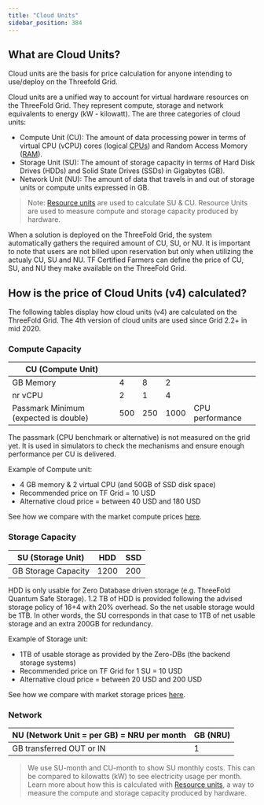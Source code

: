 ```yaml
---
title: "Cloud Units"
sidebar_position: 384
---
```






## What are Cloud Units?
Cloud units are the basis for price calculation for anyone intending to use/deploy on the Threefold Grid. 

Cloud units are a unified way to account for virtual hardware resources on the ThreeFold Grid. They represent compute, storage and network equivalents to energy (kW - kilowatt). The are three categories of cloud units:

- Compute Unit (CU): The amount of data processing power in terms of virtual CPU (vCPU) cores (logical [CPUs](https://en.wikipedia.org/wiki/Central_processing_unit)) and Random Access Momory ([RAM](https://en.wikipedia.org/wiki/Random-access_memory)).
- Storage Unit (SU): The amount of storage capacity in terms of Hard Disk Drives (HDDs) and Solid State Drives (SSDs) in Gigabytes (GB).
- Network Unit (NU): The amount of data that travels in and out of storage units or compute units expressed in GB.

> Note: [Resource units](./resource_units_calc_cloudunits) are used to calculate SU & CU. Resource Units are used to measure compute and storage capacity produced by hardware.

When a solution is deployed on the ThreeFold Grid, the system automatically gathers the required amount of CU, SU, or NU. It is important to note that users are not billed upon reservation but only when utilizing the actualy CU, SU and NU. TF Certified Farmers can define the price of CU, SU, and NU they make available on the ThreeFold Grid. 

## How is the price of Cloud Units (v4) calculated?

The following tables display how cloud units (v4) are calculated on the ThreeFold Grid. The 4th version of cloud units are used since Grid 2.2+ in mid 2020.

### Compute Capacity

| CU (Compute Unit)                     |     |     |      |                 |
| ------------------------------------- | --- | --- | ---- | --------------- |
| GB Memory                             | 4   | 8   | 2    |                 |
| nr vCPU                               | 2   | 1   | 4    |                 |
| Passmark Minimum (expected is double) | 500 | 250 | 1000 | CPU performance |

The passmark (CPU benchmark or alternative) is not measured on the grid yet. It is used in simulators to check the mechanisms and ensure enough performance per CU is delivered.

Example of Compute unit: 
- 4 GB memory & 2 virtual CPU (and 50GB of SSD disk space)
- Recommended price on TF Grid = 10 USD
- Alternative cloud price = between 40 USD and 180 USD

See how we compare with the market compute prices [here](./pricing_toc/pricing_toc).

### Storage Capacity

| SU (Storage Unit)   | HDD  | SSD |
| ------------------- | ---- | --- |
| GB Storage Capacity | 1200 | 200 |

HDD is only usable for Zero Database driven storage (e.g. ThreeFold Quantum Safe Storage). 1.2 TB of HDD is provided following the advised storage policy of 16+4 with 20% overhead. So the net usable storage would be 1TB. In other words, the SU corresponds in that case to 1TB of net usable storage and an extra 200GB for redundancy.

Example of Storage unit:

- 1TB of usable storage as provided by the Zero-DBs (the backend storage systems)
- Recommended price on TF Grid for 1 SU = 10 USD
- Alternative cloud price = between 20 USD and 200 USD

See how we compare with market storage prices [here](./pricing_toc/pricing_toc).

### Network

| NU (Network Unit = per GB) = NRU per month | GB (NRU) |
| ------------------------------------------ | -------- |
| GB transferred OUT or IN                   | 1        |

> We use SU-month and CU-month to show SU monthly costs. This can be compared to kilowatts (kW) to see electricity usage per month. Learn more about how this is calculated with [Resource units](./resource_units_calc_cloudunits), a way to measure the compute and storage capacity produced by hardware.